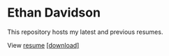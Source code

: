 # Ethan Davidson

This repository hosts my latest and previous resumes.

View [resume](resume.pdf)
[[download]](https://github.com/EthanThatOneKid/resume/raw/refs/heads/main/resume.pdf)
